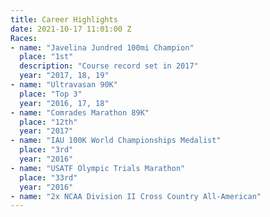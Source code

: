 ```yaml
---
title: Career Highlights
date: 2021-10-17 11:01:00 Z
Races:
- name: "Javelina Jundred 100mi Champion"
  place: "1st"
  description: "Course record set in 2017"
  year: "2017, 18, 19"
- name: "Ultravasan 90K"
  place: "Top 3"
  year: "2016, 17, 18"
- name: "Comrades Marathon 89K"
  place: "12th"
  year: "2017"
- name: "IAU 100K World Championships Medalist"
  place: "3rd"
  year: "2016"
- name: "USATF Olympic Trials Marathon"
  place: "33rd"
  year: "2016"
- name: "2x NCAA Division II Cross Country All-American"
---
```

